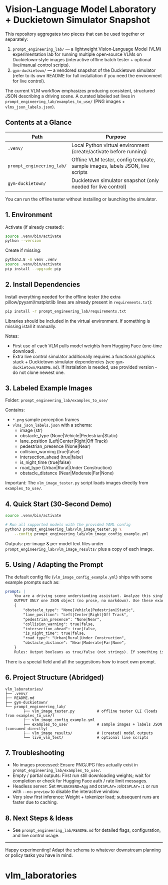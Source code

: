 # Vision‑Language Model Laboratory + Duckietown Simulator Snapshot

This repository aggregates two pieces that can be used together or separately:
1. `prompt_engineering_lab/` — a lightweight Vision‑Language Model (VLM) experimentation lab for running multiple open‑source VLMs on Duckietown‑style images (interactive offline batch tester + optional live/manual control scripts).
2. `gym-duckietown/` — a vendored snapshot of the Duckietown simulator (refer to its own README for full installation if you need the environment for live control).

The current VLM workflow emphasizes producing consistent, structured JSON describing a driving scene. A curated labeled set lives in `prompt_engineering_lab/examples_to_use/` (PNG images + `vlms_json_labels.json`).

## Contents at a Glance
| Path | Purpose |
|------|---------|
| `.venv/` | Local Python virtual environment (create/activate before running) |
| `prompt_engineering_lab/` | Offline VLM tester, config template, sample images, labels JSON, live scripts |
| `gym-duckietown/` | Duckietown simulator snapshot (only needed for live control) |

You can run the offline tester without installing or launching the simulator.

## 1. Environment
Activate (if already created):
```bash
source .venv/bin/activate
python --version
```
Create if missing:
```bash
python3.8 -m venv .venv
source .venv/bin/activate
pip install --upgrade pip
```

## 2. Install Dependencies
Install everything needed for the offline tester (the extra pillow/pyyaml/matplotlib lines are already present in `requirements.txt`):

```bash
pip install -r prompt_engineering_lab/requirements.txt
```
Libraries should be included in the virtual environment. If something is missing istall it manually.

Notes:
- First use of each VLM pulls model weights from Hugging Face (one‑time download).
- Extra live control simulator additionally requires a functional graphics stack + Duckietown simulator dependencies (see `gym-duckietown/README.md`). If instalation is needed, use provided version - do not clone newest one.

## 3. Labeled Example Images
Folder: `prompt_engineering_lab/examples_to_use/`

Contains:
- `*.png` sample perception frames
- `vlms_json_labels.json` with a schema:
	- image (str)
	- obstacle_type (None|Vehicle|Pedestrian|Static)
	- lane_position (Left|Center|Right|Off Track)
	- pedestrian_presence (None|Near)
	- collision_warning (true|false)
	- intersection_ahead (true|false)
	- is_night_time (true|false)
	- road_type (Urban|Rural|Under Construction)
	- obstacle_distance (Near|Moderate|Far|None)

Important: The `vlm_image_tester.py` script loads images directly from `examples_to_use/`. 
## 4. Quick Start (30‑Second Demo)
```bash
source .venv/bin/activate

# Run all supported models with the provided YAML config
python3 prompt_engineering_lab/vlm_image_tester.py \
	--config prompt_engineering_lab/vlm_image_config_example.yml
```
Outputs: per‑image & per‑model text files under `prompt_engineering_lab/vlm_image_results/` plus a copy of each image.

## 5. Using / Adapting the Prompt
The default config file (`vlm_image_config_example.yml`) ships with some example prompts such as:
```yaml
prompt: |
	You are a driving scene understanding assistant. Analyze this single front‑facing image from a robot simulator.
	OUTPUT ONLY one JSON object (no prose, no markdown). Use these exact keys:
	{
		"obstacle_type": "None|Vehicle|Pedestrian|Static",
		"lane_position": "Left|Center|Right|Off Track",
		"pedestrian_presence": "None|Near",
		"collision_warning": true|false,
		"intersection_ahead": true|false,
		"is_night_time": true|false,
		"road_type": "Urban|Rural|Under Construction",
		"obstacle_distance": "Near|Moderate|Far|None",
	}
	Rules: Output booleans as true/false (not strings). If something is unknown choose the closest valid value. Output ONLY the JSON.
```
There is a special field and all the suggestions how to insert own prompt.
## 6. Project Structure (Abridged)
```
vlm_laboratories/
├── .venv/
├── README.md
├── gym-duckietown/
└── prompt_engineering_lab/
		├── vlm_image_tester.py          # offline tester CLI (loads from examples_to_use/)
		├── vlm_image_config_example.yml
		├── examples_to_use/             # sample images + labels JSON (consumed directly)
		├── vlm_image_results/           # (created) model outputs
		└── live_vlm_test/               # optional live scripts
```

## 7. Troubleshooting
- No images processed: Ensure PNG/JPG files actually exist in `prompt_engineering_lab/examples_to_use/`.
- Empty / partial outputs: First run still downloading weights; wait for completion or check for Hugging Face auth / rate limit messages.
- Headless server: Set `MPLBACKEND=Agg` and `DISPLAY=:0`/`DISPLAY=:1` or run with `--no-preview` to disable the interactive window.
- Very slow first inference: Weight + tokenizer load; subsequent runs are faster due to caching.

## 8. Next Steps & Ideas
- See `prompt_engineering_lab/README.md` for detailed flags, configuration, and live control usage.

---
Happy experimenting! Adapt the schema to whatever downstream planning or policy tasks you have in mind.
# vlm_laboratories
